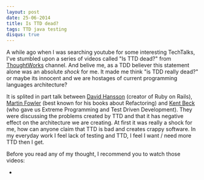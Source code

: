 ```yaml
---
layout: post
date: 25-06-2014
title: Is TTD dead?
tags: TTD java testing
disqus: true
---
```


A while ago when I was searching youtube for some interesting TechTalks, I've stumbled upon a series of videos called "Is TTD dead?" from [ThoughtWorks](https://www.youtube.com/channel/UCQvdU25Eqk3YS9-QnILhKKQ) channel. And belive me, as a TDD believer this statement alone was an absolute *shock* for me. It made me think "is TDD really dead?" or maybe its innocent and we are hostages of current programming languages architecture?

It is splited in part talk between [David Hansson](http://pl.wikipedia.org/wiki/David_Heinemeier_Hansson) (creator of Ruby on Rails), [Martin Fowler](http://pl.wikipedia.org/wiki/Martin_Fowler) (best known for his books about Refactoring) and [Kent Beck](http://pl.wikipedia.org/wiki/Kent_Beck) (who gave us Extreme Programming and Test Driven Development). They were discussing the problems created by TTD and that it has negative effect on the architecture we are creating. At first it was really a shock for me, how can anyone claim that TTD is bad and creates crappy software. In my everyday work I feel lack of testing and TTD, I feel I want / need more TTD then I get.

Before you read any of my thought, I recommend you to watch those videos:

- 
